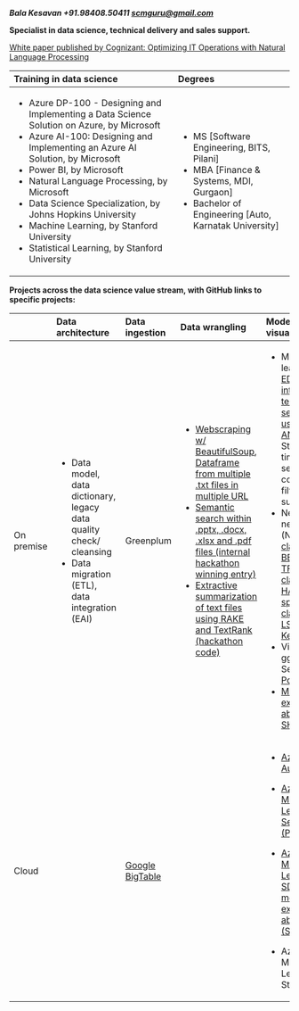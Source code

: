 ***Bala Kesavan +91.98408.50411 scmguru@gmail.com***

**Specialist in data science, technical delivery and sales support.**

[White paper published by Cognizant: Optimizing IT Operations with Natural Language Processing](https://www.cognizant.com/whitepapers/optimizing-it-operations-with-natural-language-processing-codex4914.pdf)
  
| Training in data science | Degrees |
| :------------ | :------------ |
| <ul><li>Azure DP-100 - Designing and Implementing a Data Science Solution on Azure, by Microsoft</li><li>Azure AI-100: Designing and Implementing an Azure AI Solution, by Microsoft</li><li>Power BI, by Microsoft</li><li>Natural Language Processing, by Microsoft</li><li>Data Science Specialization, by Johns Hopkins University</li><li>Machine Learning, by Stanford University</li><li>Statistical Learning, by Stanford University</li></ul> | <ul><li>MS [Software Engineering, BITS, Pilani]</li><li>MBA [Finance & Systems, MDI, Gurgaon]</li><li>Bachelor of Engineering [Auto, Karnatak University]</li></ul> |


**Projects across the data science value stream, with GitHub links to specific projects:**  
  
|	 | Data architecture | Data ingestion |	Data wrangling	| Modelling & visualization |	Deployment |
| :------------ | :------------ | :------------ | :------------ | :------------ | :------------ |
| On premise | <ul><li> Data model, data dictionary, legacy data quality check/ cleansing </li><li> Data migration (ETL), data integration (EAI) </li></ul> | Greenplum | <ul><li> [Webscraping w/ BeautifulSoup](https://github.com/balawillgetyou/dy/blob/master/TextExtractionFromWebsite%20(web%20scraping).pdf), [Dataframe from multiple .txt files in multiple URL](https://github.com/balawillgetyou/dy/blob/master/dataPipeline20191201.ipynb) </li><li> [Semantic search within .pptx, .docx, .xlsx and .pdf files (internal hackathon winning entry)](https://github.com/balawillgetyou/dy/blob/master/KMSummarizationLoadingMultipleFormats20181219.pdf) </li><li> [Extractive summarization of text files using RAKE and TextRank (hackathon code)](https://github.com/balawillgetyou/dy/blob/master/InformationRetrievalSummarizationSamples20181204.pdf) </li></ul> | <ul><li>Machine learning: [EDA, interaction terms, model selection using ANOVA](https://github.com/balawillgetyou/dy/blob/master/GoldmanSachs20180214.pdf), Stacking, time series, sentiment, collaborative filtering, survival</li><li>Neural networks (NLP): [Text classifier BERT + TF2.0](https://github.com/balawillgetyou/dy/blob/master/BERTTextClassifier20200304.ipynb), [Text classifier w/ HAN + spaCy](https://github.com/balawillgetyou/dy/blob/master/spaCyTextClassifier20200210.ipynb), [Text classifier w/ LSTM + Keras](https://github.com/balawillgetyou/dy/blob/master/LSTMGloVeTextClassifier20190927.ipynb) </li><li>Visualization: ggplot, Seaborn, [Power BI](https://github.com/balawillgetyou/dy/blob/master/PowerBIBalaDemo.pdf)</li><li>[Model explain-ability (LIME, SHAP)](https://github.com/balawillgetyou/dy/blob/master/ExplainPredictionsLIMESHAPAmexAV.pdf)</li></ul> | <ul><li>[Semantic search w/ custom word embedding + .NET DLL + SharePoint](https://github.com/balawillgetyou/dy/blob/master/SemanticSearch20191126.pdf) </li><li>[Python (Plotly + ReactJS +  Flask) + Docker Web app](https://github.com/balawillgetyou/dy/blob/master/ReadingComprehension.pdf)</li></ul> |
| Cloud |  | [Google BigTable](https://github.com/balawillgetyou/dy/blob/master/GoogleBigTableSQL.ipynb) |  | <ul><li>[Azure AutoML](https://github.com/balawillgetyou/dy/blob/master/utf-8''Azure%20AutoML%20with%20Amex%20data.ipynb)</li></ul><ul><li>[Azure Machine Learning Service (Python)](https://github.com/balawillgetyou/dy/blob/master/AmexMarketing20191029.ipynb)</li></ul><ul><li>[Azure Machine Learning SDK for model explain-ability (SHAP)](https://github.com/balawillgetyou/dy/blob/master/ModelExplanaibility_Interpret20200223.ipynb)</li></ul><ul><li>Azure Machine Learning Studio (R)</li></ul> | <ul><li>[Azure REST API, using Docker containers](https://github.com/balawillgetyou/dy/blob/master/AmexMarketing20191029.ipynb)</li></ul><ul><li>R Shiny Web app</li></ul> |


